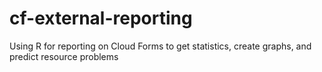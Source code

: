 cf-external-reporting
=====================

Using R for reporting on Cloud Forms to get statistics, create graphs, and predict resource problems